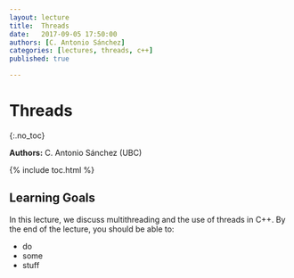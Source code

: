 ```yaml
---
layout: lecture
title:  Threads
date:   2017-09-05 17:50:00
authors: [C. Antonio Sánchez]
categories: [lectures, threads, c++]
published: true

---
```


# Threads
{:.no_toc}

**Authors:** C. Antonio Sánchez (UBC)

{% include toc.html %}

## Learning Goals

In this lecture, we discuss multithreading and the use of threads in C\+\+.  By the end of the lecture, you should be able to:

- do
- some
- stuff

